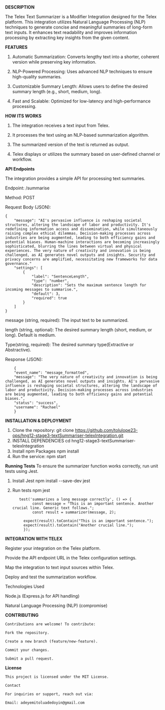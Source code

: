 ﻿**DESCRIPTION**
    
The Telex Text Summarizer is a Modifier Integration designed for the Telex platform. This integration utilizes Natural Language Processing (NLP) techniques to generate concise and meaningful summaries of long-form text inputs. It enhances text readability and improves information processing by extracting key insights from the given content.

**FEATURES**

1. Automatic Summarization: Converts lengthy text into a shorter, coherent version while preserving key information.

2. NLP-Powered Processing: Uses advanced NLP techniques to ensure high-quality summaries.

3. Customizable Summary Length: Allows users to define the desired summary length (e.g., short, medium, long).

4. Fast and Scalable: Optimized for low-latency and high-performance processing.


**HOW ITS WORKS**

1. The integration receives a text input from Telex.

2. It processes the text using an NLP-based summarization algorithm.

3. The summarized version of the text is returned as output.

4. Telex displays or utilizes the summary based on user-defined channel or workflow.


**API Endpoints**

The integration provides a simple API for processing text summaries.

Endpoint: /summarise

Method: POST

Request Body (JSON):

    {
        "message": "AI's pervasive influence is reshaping societal structures, altering the landscape of labor and productivity. It's redefining information access and dissemination, while simultaneously raising complex ethical dilemmas. Decision-making processes across industries are being augmented, leading to both efficiency gains and potential biases. Human-machine interactions are becoming increasingly sophisticated, blurring the lines between virtual and physical experiences. The very nature of creativity and innovation is being challenged, as AI generates novel outputs and insights. Security and privacy concerns are amplified, necessitating new frameworks for data governance."
        "settings": [
            {
                "label": "SentenceLength",
                "type": "number",
                "description": "Sets the maximum sentence length for incoming messages to summarise.",
                "default": 3,
                "required": true
            }
        ]
    }

message (string, required): The input text to be summarized.

length (string, optional): The desired summary length (short, medium, or long). Default is medium.

Type(string, required): The desired summary type(Extractive or Abstractive).

Response (JSON):

        {
        "event_name": "message_formatted",
        "message": "The very nature of creativity and innovation is being challenged, as AI generates novel outputs and insights. AI's pervasive influence is reshaping societal structures, altering the landscape of labor and productivity. Decision-making processes across industries are being augmented, leading to both efficiency gains and potential biases.",
        "status": "success",
        "username": "Rachael"
        }


 **INSTALLATION & DEPLOYMENT**
 1. Clone the repository:
        git clone https://github.com/tolulope23-ops/hng12-stage3-textSummariser-telexIntegration.git
 2. INSTALL DEPENDENCIES
        cd hng12-stage3-textSummariser-telexIntegration
 3. Install npm Packages
        npm install
 4. Run the service:
        npm start

**Running Tests**
    To ensure the summarizer function works correctly, run unit tests using Jest.
1. Install Jest
       npm install --save-dev jest
2. Run tests
       npm jest
   
          test('summarizes a long message correctly', () => {
                const message = "This is an important sentence. Another crucial line. Generic text follows.";
                const result = summarizer(message, 2);
                
            expect(result).toContain("This is an important sentence.");
            expect(result).toContain("Another crucial line.");
            });

**INTEGRATION WITH TELEX**

Register your integration on the Telex platform.

Provide the API endpoint URL in the Telex configuration settings.

Map the integration to text input sources within Telex.

Deploy and test the summarization workflow.

Technologies Used

Node.js (Express.js for API handling)

Natural Language Processing (NLP) (compromise)

**CONTRIBUTING**

    Contributions are welcome! To contribute:
    
    Fork the repository.
    
    Create a new branch (feature/new-feature).
    
    Commit your changes.
    
    Submit a pull request.

**License**

    This project is licensed under the MIT License.
    
    Contact
    
    For inquiries or support, reach out via:
    
    Email: adeyemitoluadedoyin@gmail.com




